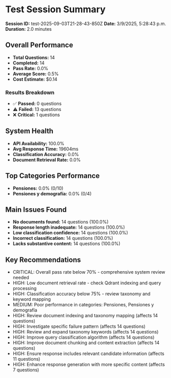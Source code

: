 # Test Session Summary

**Session ID:** test-2025-09-03T21-28-43-850Z
**Date:** 3/9/2025, 5:28:43 p.m.
**Duration:** 2.0 minutes

## Overall Performance

- **Total Questions:** 14
- **Completed:** 14
- **Pass Rate:** 0.0%
- **Average Score:** 0.5%
- **Cost Estimate:** $0.14

### Results Breakdown
- ✅ **Passed:** 0 questions
- ⚠️ **Failed:** 13 questions  
- ❌ **Critical:** 1 questions

## System Health
- **API Availability:** 100.0%
- **Avg Response Time:** 19604ms
- **Classification Accuracy:** 0.0%
- **Document Retrieval Rate:** 0.0%

## Top Categories Performance
- **Pensiones:** 0.0% (0/10)
- **Pensiones y demografía:** 0.0% (0/4)

## Main Issues Found
- **No documents found:** 14 questions (100.0%)
- **Response length inadequate:** 14 questions (100.0%)
- **Low classification confidence:** 14 questions (100.0%)
- **Incorrect classification:** 14 questions (100.0%)
- **Lacks substantive content:** 14 questions (100.0%)

## Key Recommendations
- CRITICAL: Overall pass rate below 70% - comprehensive system review needed
- HIGH: Low document retrieval rate - check Qdrant indexing and query processing
- HIGH: Classification accuracy below 75% - review taxonomy and keyword mapping
- MEDIUM: Poor performance in categories: Pensiones, Pensiones y demografía
- HIGH: Review document indexing and taxonomy mapping (affects 14 questions)
- HIGH: Investigate specific failure pattern (affects 14 questions)
- HIGH: Review and expand taxonomy keywords (affects 14 questions)
- HIGH: Improve query classification algorithm (affects 14 questions)
- HIGH: Improve document chunking and content extraction (affects 14 questions)
- HIGH: Ensure response includes relevant candidate information (affects 11 questions)
- HIGH: Enhance response generation with more specific content (affects 7 questions)
